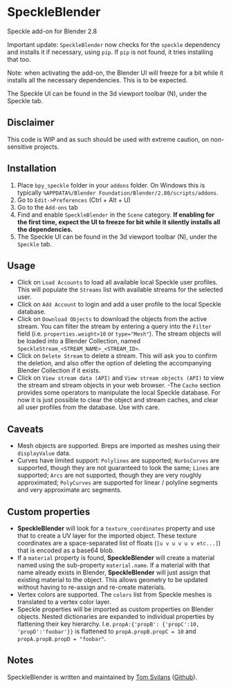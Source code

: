 # SpeckleBlender
Speckle add-on for Blender 2.8


Important update: `SpeckleBlender` now checks for the `speckle` dependency and installs it if necessary, using `pip`. If `pip` is not found, it tries installing that too. 

Note: when activating the add-on, the Blender UI will freeze for a bit while it installs all the necessary dependencies. This is to be expected. 

The Speckle UI can be found in the 3d viewport toolbar (N), under the Speckle tab.


## Disclaimer
This code is WIP and as such should be used with extreme caution, on non-sensitive projects.

## Installation

1. Place `bpy_speckle` folder in your `addons` folder. On Windows this is typically `%APPDATA%/Blender Foundation/Blender/2.80/scripts/addons`.
2. Go to `Edit->Preferences` (Ctrl + Alt + U)
3. Go to the `Add-ons` tab
4. Find and enable `SpeckleBlender` in the `Scene` category. **If enabling for the first time, expect the UI to freeze for bit while it silently installs all the dependencies.**
5. The Speckle UI can be found in the 3d viewport toolbar (N), under the `Speckle` tab.

## Usage

- Click on `Load Accounts` to load all available local Speckle user profiles. This will populate the `Streams` list with available streams for the selected user.
- Click on `Add Account` to login and add a user profile to the local Speckle database.
- Click on `Download Objects` to download the objects from the active stream. You can filter the stream by entering a query into the `Filter` field (i.e. `properties.weight>10` or `type="Mesh"`). The stream objects will be loaded into a Blender Collection, named `SpeckleStream_<STREAM_NAME>_<STREAM_ID>`.
- Click on `Delete Stream` to delete a stream. This will ask you to confirm the deletion, and also offer the option of deleting the accompanying Blender Collection if it exists.
- Click on `View stream data (API)` and `View stream objects (API)` to view the stream and stream objects in your web browser.
-The `Cache` section provides some operators to manipulate the local Speckle database. For now it is just possible to clear the object and stream caches, and clear all user profiles from the database. Use with care.

## Caveats

- Mesh objects are supported. Breps are imported as meshes using their `displayValue` data. 
- Curves have limited support: `Polylines` are supported; `NurbsCurves` are supported, though they are not guaranteed to look the same; `Lines` are supported; `Arcs` are not supported, though they are very roughly approximated; `PolyCurves` are supported for linear / polyline segments and very approximate arc segments.

## Custom properties

- **SpeckleBlender** will look for a `texture_coordinates` property and use that to create a UV layer for the imported object. These texture coordinates are a space-separated list of floats (`[u v u v u v etc...]`) that is encoded as a base64 blob. 
- If a `material` property is found, **SpeckleBlender** will create a material named using the sub-property `material.name`. If a material with that name already exists in Blender, **SpeckleBlender** will just assign that existing material to the object. This allows geometry to be updated without having to re-assign and re-create materials.
- Vertex colors are supported. The `colors` list from Speckle meshes is translated to a vertex color layer.
- Speckle properties will be imported as custom properties on Blender objects. Nested dictionaries are expanded to individual properties by flattening their key hierarchy. I.e. `propA:{'propB': {'propC':10, 'propD':'foobar'}}` is flattened to `propA.propB.propC = 10` and `propA.propB.propD = "foobar"`.

## Notes
SpeckleBlender is written and maintained by [Tom Svilans](http://tomsvilans.com) ([Github](https://github.com/tsvilans)).
